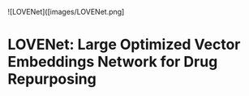 ![LOVENet]([images/LOVENet.png]
# LOVENet: Large Optimized Vector Embeddings Network for Drug Repurposing

